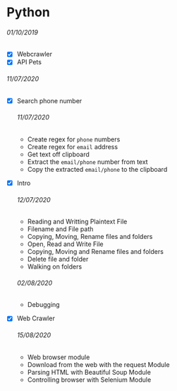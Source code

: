 # Python

###### 01/10/2019

* [x] Webcrawler
* [x] API Pets

###### 11/07/2020

* [x] Search phone number

  ###### 11/07/2020

  + Create regex for `phone` numbers
  + Create regex for `email` address
  + Get text off clipboard
  + Extract the `email/phone` number from text
  + Copy the extracted `email/phone` to the clipboard

* [x] Intro

  ###### 12/07/2020

  + Reading and Writting Plaintext File
  + Filename and File path
  + Copying, Moving, Rename files and folders
  + Open, Read and Write File
  + Copying, Moving and Rename files and folders
  + Delete file and folder
  + Walking on folders

  ###### 02/08/2020

  + Debugging

* [x] Web Crawler

  ###### 15/08/2020

  + Web browser module
  + Download from the web with the request Module
  + Parsing HTML with Beautiful Soup Module
  + Controlling browser with Selenium Module
